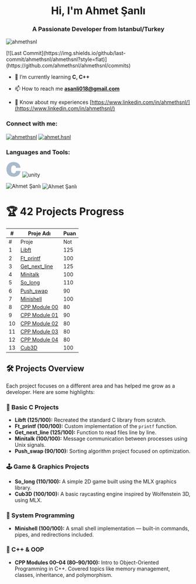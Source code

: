 <h1 align="center">Hi, I'm Ahmet Şanlı</h1>
<h3 align="center">A Passionate Developer from Istanbul/Turkey</h3>

<p align="left"> <img src="https://komarev.com/ghpvc/?username=ahmethsnl&label=Profile%20views&color=0e75b6&style=flat" alt="ahmethsnl" /> </p>
[![Last Commit](https://img.shields.io/github/last-commit/ahmethsnl/ahmethsnl?style=flat)](https://github.com/ahmethsnl/ahmethsnl/commits)

- 🌱 I’m currently learning **C, C++**

- 📫 How to reach me **asanli018@gmail.com**

- 📄 Know about my experiences [https://www.linkedin.com/in/ahmethsnl/](https://www.linkedin.com/in/ahmethsnl/)

<h3 align="left">Connect with me:</h3>
<p align="left">
<a href="https://linkedin.com/in/ahmethsnl" target="blank"><img align="center" src="https://raw.githubusercontent.com/rahuldkjain/github-profile-readme-generator/master/src/images/icons/Social/linked-in-alt.svg" alt="ahmethsnl" height="30" width="40" /></a>
<a href="https://instagram.com/ahmet.hsnl" target="blank"><img align="center" src="https://raw.githubusercontent.com/rahuldkjain/github-profile-readme-generator/master/src/images/icons/Social/instagram.svg" alt="ahmet.hsnl" height="30" width="40" /></a>
</p>

<h3 align="left">Languages and Tools:</h3>
<p align="left"> <img src="https://raw.githubusercontent.com/devicons/devicon/master/icons/c/c-original.svg" alt="c" width="40" height="40"/> <img src="https://www.vectorlogo.zone/logos/unity3d/unity3d-icon.svg" alt="unity" width="40" height="40"/>
 
<p><img align="left" src="https://github-readme-stats.vercel.app/api/top-langs?username=ahmethsnl&show_icons=true&locale=en&layout=compact" alt="Ahmet Şanlı" /></p>

<p>&nbsp;<img align="center" src="https://github-readme-stats.vercel.app/api?username=ahmethsnl&show_icons=true&locale=en" alt="Ahmet Şanlı" /></p>

# 🏆 42 Projects Progress
| #  | Proje Adı        | Puan |
|----|-----------------|------|
| #  | Proje           | Not | Link                                               |
| 1  | [Libft](https://github.com/Ahmethsnl/42-libft)           | 125 | [Repo](https://github.com/Ahmethsnl/42-libft)      |
| 2  | [Ft_printf](https://github.com/Ahmethsnl/42-printf)       | 100 | [Repo](https://github.com/Ahmethsnl/42-printf)     |
| 3  | [Get_next_line](https://github.com/Ahmethsnl/42-get-next-line) | 125 | [Repo](https://github.com/Ahmethsnl/42-get-next-line) |
| 4  | [Minitalk](https://github.com/Ahmethsnl/42-Minitalk)        | 100 | [Repo](https://github.com/Ahmethsnl/42-Minitalk)    |
| 5  | [So_long](https://github.com/Ahmethsnl/42-so-long)         | 110 | [Repo](https://github.com/Ahmethsnl/42-so-long)     |
| 6  | [Push_swap](https://github.com/Ahmethsnl/42-push-swap)     | 90  | [Repo](https://github.com/Ahmethsnl/42-push-swap)   |
| 7  | [Minishell](https://github.com/Ahmethsnl/42-minishell)     | 100 | [Repo](https://github.com/Ahmethsnl/42-minishell)   |
| 8  | [CPP Module 00](https://github.com/Ahmethsnl/cpp_modules/tree/main/cpp_00) | 80  | [Repo](https://github.com/Ahmethsnl/cpp_modules/tree/main/cpp_00) |
| 9  | [CPP Module 01](https://github.com/Ahmethsnl/cpp_modules/tree/main/cpp_01) | 90  | [Repo](https://github.com/Ahmethsnl/cpp_modules/tree/main/cpp_01) |
| 10 | [CPP Module 02](https://github.com/Ahmethsnl/cpp_modules/tree/main/cpp_02) | 80  | [Repo](https://github.com/Ahmethsnl/cpp_modules/tree/main/cpp_02) |
| 11 | [CPP Module 03](https://github.com/Ahmethsnl/cpp_modules/tree/main/cpp_03) | 80  | [Repo](https://github.com/Ahmethsnl/cpp_modules/tree/main/cpp_03) |
| 12 | [CPP Module 04](https://github.com/Ahmethsnl/cpp_modules/tree/main/cpp_04) | 80  | [Repo](https://github.com/Ahmethsnl/cpp_modules/tree/main/cpp_04) |
| 13 | [Cub3D](https://github.com/Ahmethsnl/cub3d)           | 100 | [Repo](https://github.com/Ahmethsnl/cub3d)          |


## 🛠️ Projects Overview
Each project focuses on a different area and has helped me grow as a developer. Here are some highlights:

### 📌 Basic C Projects
- **Libft (125/100):** Recreated the standard C library from scratch.
- **Ft_printf (100/100):** Custom implementation of the `printf` function.
- **Get_next_line (125/100):** Function to read files line by line.
- **Minitalk (100/100):** Message communication between processes using Unix signals.
- **Push_swap (90/100):** Sorting algorithm project focused on optimization.

### 🕹️ Game & Graphics Projects
- **So_long (110/100):** A simple 2D game built using the MLX graphics library.
- **Cub3D (100/100):** A basic raycasting engine inspired by Wolfenstein 3D, using MLX.

### 🐚 System Programming
- **Minishell (100/100):** A small shell implementation — built-in commands, pipes, and redirections included.

### 💎 C++ & OOP
- **CPP Modules 00–04 (80–90/100):** Intro to Object-Oriented Programming in C++.
  Covered topics like memory management, classes, inheritance, and polymorphism.

